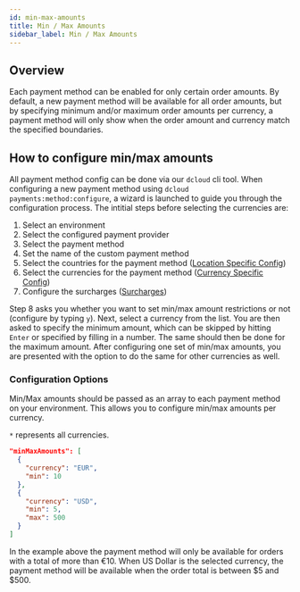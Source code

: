 ```yaml
---
id: min-max-amounts
title: Min / Max Amounts
sidebar_label: Min / Max Amounts
---
```


## Overview

Each payment method can be enabled for only certain order amounts. By default, a new payment method will be available for all order amounts, but by specifying minimum and/or maximum order amounts per currency, a payment method will only show when the order amount and currency match the specified boundaries.

## How to configure min/max amounts

All payment method config can be done via our `dcloud` cli tool.
When configuring a new payment method using `dcloud payments:method:configure`, a wizard is launched to guide you through the configuration process.
The intitial steps before selecting the currencies are:
1. Select an environment
2. Select the configured payment provider
3. Select the payment method
4. Set the name of the custom payment method
5. Select the countries for the payment method ([Location Specific Config](/docs/payments/methods/features/locations))
6. Select the currencies for the payment method ([Currency Specific Config](/docs/payments/methods/features/currencies))
7. Configure the surcharges ([Surcharges](/docs/payments/methods/features/surcharges))

Step 8 asks you whether you want to set min/max amount restrictions or not (configure by typing `y`). Next, select a currency from the list. You are then asked to specify the minimum amount, which can be skipped by hitting `Enter` or specified by filling in a number. The same should then be done for the maximum amount.
After configuring one set of min/max amounts, you are presented with the option to do the same for other currencies as well.

### Configuration Options

Min/Max amounts should be passed as an array to each payment method on your environment. This allows you to configure min/max amounts per currency.

`*` represents all currencies.

```json
"minMaxAmounts": [
  {
    "currency": "EUR",
    "min": 10
  },
  {
    "currency": "USD",
    "min": 5,
    "max": 500
  }
]
```

In the example above the payment method will only be available for orders with a total of more than €10. When US Dollar is the selected currency, the payment method will be available when the order total is between $5 and $500.